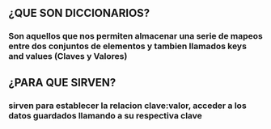 ## ¿QUE SON DICCIONARIOS?
### Son aquellos que nos permiten almacenar una serie de mapeos entre dos conjuntos de elementos y tambien llamados keys and values (Claves y Valores)

## ¿PARA QUE SIRVEN?
### sirven para establecer la relacion clave:valor, acceder a los datos guardados llamando a su respectiva clave